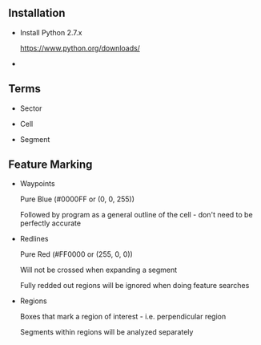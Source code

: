 
## Installation

- Install Python 2.7.x
  
  https://www.python.org/downloads/
  
- 


## Terms

- Sector

- Cell

- Segment


## Feature Marking

- Waypoints

  Pure Blue (#0000FF or (0, 0, 255))

  Followed by program as a general outline of the cell - don't need to be perfectly accurate

- Redlines

  Pure Red (#FF0000 or (255, 0, 0))

  Will not be crossed when expanding a segment

  Fully redded out regions will be ignored when doing feature searches

- Regions

  Boxes that mark a region of interest - i.e. perpendicular region

  Segments within regions will be analyzed separately




